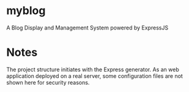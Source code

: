 # myblog
A Blog Display and Management System powered by ExpressJS

# Notes
The project structure initiates with the Express generator.
As an web application deployed on a real server, some configuration files are not shown here for security reasons.